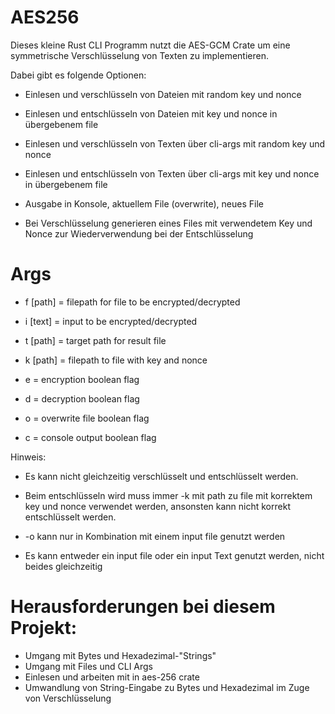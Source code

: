 # AES256

 

Dieses kleine Rust CLI Programm nutzt die AES-GCM Crate um eine symmetrische Verschlüsselung von Texten zu implementieren.

Dabei gibt es folgende Optionen:

- Einlesen und verschlüsseln von Dateien mit random key und nonce

- Einlesen und entschlüsseln von Dateien mit key und nonce in übergebenem file

- Einlesen und verschlüsseln von Texten über cli-args mit random key und nonce

- Einlesen und entschlüsseln von Texten über cli-args mit key und nonce in übergebenem file

- Ausgabe in Konsole, aktuellem File (overwrite), neues File

- Bei Verschlüsselung generieren eines Files mit verwendetem Key und Nonce zur Wiederverwendung bei der Entschlüsselung

 

# Args

- f [path] = filepath for file to be encrypted/decrypted

- i [text] = input to be encrypted/decrypted

- t [path] = target path for result file

- k [path] = filepath to file with key and nonce

- e = encryption boolean flag

- d = decryption boolean flag

- o = overwrite file boolean flag

- c = console output boolean flag

 

Hinweis:

- Es kann nicht gleichzeitig verschlüsselt und entschlüsselt werden.

- Beim entschlüsseln wird muss immer -k mit path zu file mit korrektem key und nonce verwendet werden, ansonsten kann nicht korrekt entschlüsselt werden.

- -o kann nur in Kombination mit einem input file genutzt werden

- Es kann entweder ein input file oder ein input Text genutzt werden, nicht beides gleichzeitig

# Herausforderungen bei diesem Projekt:
- Umgang mit Bytes und Hexadezimal-"Strings"
- Umgang mit Files und CLI Args
- Einlesen und arbeiten mit in aes-256 crate 
- Umwandlung von String-Eingabe zu Bytes und Hexadezimal im Zuge von Verschlüsselung